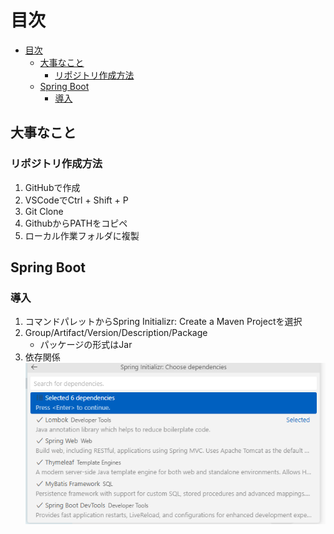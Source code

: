 # 目次

- [目次](#目次)
  - [大事なこと](#大事なこと)
    - [リポジトリ作成方法](#リポジトリ作成方法)
  - [Spring Boot](#spring-boot)
    - [導入](#導入)

## 大事なこと

### リポジトリ作成方法

1. GitHubで作成
2. VSCodeでCtrl + Shift + P
3. Git Clone
4. GithubからPATHをコピペ
5. ローカル作業フォルダに複製

## Spring Boot

###  導入

1. コマンドパレットからSpring Initializr: Create a Maven Projectを選択
2. Group/Artifact/Version/Description/Package
   - パッケージの形式はJar
3. 依存関係  
![Alt text](../image/20221128225546.png)